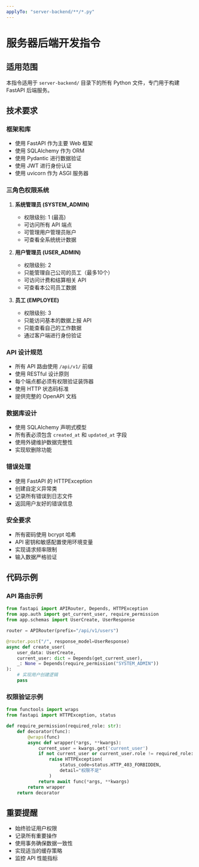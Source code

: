 ```yaml
---
applyTo: "server-backend/**/*.py"
---
```


# 服务器后端开发指令

## 适用范围
本指令适用于 `server-backend/` 目录下的所有 Python 文件，专门用于构建 FastAPI 后端服务。

## 技术要求

### 框架和库
- 使用 FastAPI 作为主要 Web 框架
- 使用 SQLAlchemy 作为 ORM
- 使用 Pydantic 进行数据验证
- 使用 JWT 进行身份认证
- 使用 uvicorn 作为 ASGI 服务器

### 三角色权限系统
1. **系统管理员 (SYSTEM_ADMIN)**
   - 权限级别: 1 (最高)
   - 可访问所有 API 端点
   - 可管理用户管理员账户
   - 可查看全系统统计数据

2. **用户管理员 (USER_ADMIN)**
   - 权限级别: 2
   - 只能管理自己公司的员工（最多10个）
   - 可访问计费和结算相关 API
   - 可查看本公司员工数据

3. **员工 (EMPLOYEE)**
   - 权限级别: 3
   - 只能访问基本的数据上报 API
   - 只能查看自己的工作数据
   - 通过客户端进行身份验证

### API 设计规范
- 所有 API 路由使用 `/api/v1/` 前缀
- 使用 RESTful 设计原则
- 每个端点都必须有权限验证装饰器
- 使用 HTTP 状态码标准
- 提供完整的 OpenAPI 文档

### 数据库设计
- 使用 SQLAlchemy 声明式模型
- 所有表必须包含 `created_at` 和 `updated_at` 字段
- 使用外键维护数据完整性
- 实现软删除功能

### 错误处理
- 使用 FastAPI 的 HTTPException
- 创建自定义异常类
- 记录所有错误到日志文件
- 返回用户友好的错误信息

### 安全要求
- 所有密码使用 bcrypt 哈希
- API 密钥和敏感配置使用环境变量
- 实现请求频率限制
- 输入数据严格验证

## 代码示例

### API 路由示例
```python
from fastapi import APIRouter, Depends, HTTPException
from app.auth import get_current_user, require_permission
from app.schemas import UserCreate, UserResponse

router = APIRouter(prefix="/api/v1/users")

@router.post("/", response_model=UserResponse)
async def create_user(
    user_data: UserCreate,
    current_user: dict = Depends(get_current_user),
    _: None = Depends(require_permission("SYSTEM_ADMIN"))
):
    # 实现用户创建逻辑
    pass
```

### 权限验证示例
```python
from functools import wraps
from fastapi import HTTPException, status

def require_permission(required_role: str):
    def decorator(func):
        @wraps(func)
        async def wrapper(*args, **kwargs):
            current_user = kwargs.get('current_user')
            if not current_user or current_user.role != required_role:
                raise HTTPException(
                    status_code=status.HTTP_403_FORBIDDEN,
                    detail="权限不足"
                )
            return await func(*args, **kwargs)
        return wrapper
    return decorator
```

## 重要提醒
- 始终验证用户权限
- 记录所有重要操作
- 使用事务确保数据一致性
- 实现适当的缓存策略
- 监控 API 性能指标
